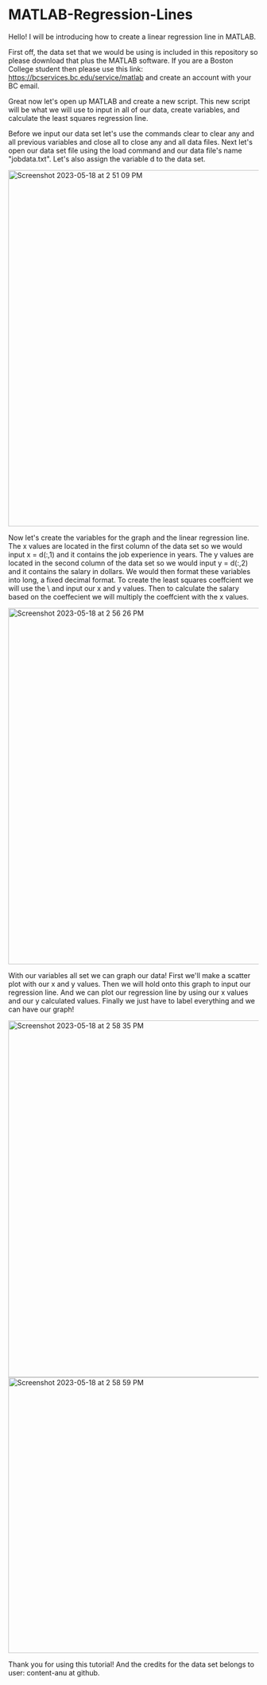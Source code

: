 # MATLAB-Regression-Lines

Hello! I will be introducing how to create a linear regression line in MATLAB.

First off, the data set that we would be using is included in this repository so please download that plus the MATLAB software. If you are a Boston College student then please use this link: https://bcservices.bc.edu/service/matlab and create an account with your BC email.

Great now let's open up MATLAB and create a new script. This new script will be what we will use to input in all of our data, create variables, and calculate the least squares regression line.

Before we input our data set let's use the commands clear to clear any and all previous variables and close all to close any and all data files. Next let's open our data set file using the load command and our data file's name "jobdata.txt". Let's also assign the variable d to the data set. 

<img width="717" alt="Screenshot 2023-05-18 at 2 51 09 PM" src="https://github.com/BostonCollegeDataVizLab/MATLAB-Regression-Lines/assets/110073567/a228badf-a39a-4cf3-90c7-d60bada3ed09">

Now let's create the variables for the graph and the linear regression line. The x values are located in the first column of the data set so we would input x = d(:,1) and it contains the job experience in years. The y values are located in the second column of the data set so we would input y = d(:,2) and it contains the salary in dollars. We would then format these variables into long, a fixed decimal format. 
To create the least squares coeffcient we will use the \ and input our x and y values. Then to calculate the salary based on the coeffecient we will multiply the coeffcient with the x values.

<img width="717" alt="Screenshot 2023-05-18 at 2 56 26 PM" src="https://github.com/BostonCollegeDataVizLab/MATLAB-Regression-Lines/assets/110073567/137aaba0-fa40-4e71-a5a1-2c1d92d736b2">

With our variables all set we can graph our data! First we'll make a scatter plot with our x and y values. Then we will hold onto this graph to input our regression line. And we can plot our regression line by using our x values and our y calculated values. Finally we just have to label everything and we can have our graph!

<img width="718" alt="Screenshot 2023-05-18 at 2 58 35 PM" src="https://github.com/BostonCollegeDataVizLab/MATLAB-Regression-Lines/assets/110073567/b30a56bf-9168-49a6-b00b-07eeba24e568">

<img width="555" alt="Screenshot 2023-05-18 at 2 58 59 PM" src="https://github.com/BostonCollegeDataVizLab/MATLAB-Regression-Lines/assets/110073567/e520e34d-c0b3-4ef2-a8aa-8115fde878d0">

Thank you for using this tutorial! And the credits for the data set belongs to user: content-anu at github.
